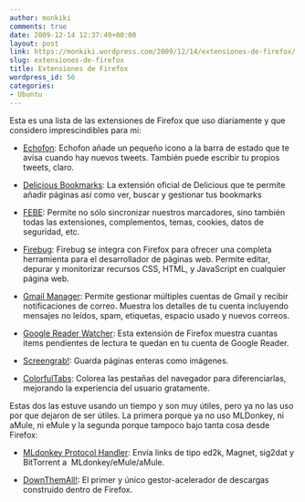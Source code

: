 ```yaml
---
author: monkiki
comments: true
date: 2009-12-14 12:37:49+00:00
layout: post
link: https://monkiki.wordpress.com/2009/12/14/extensiones-de-firefox/
slug: extensiones-de-firefox
title: Extensiones de Firefox
wordpress_id: 56
categories:
- Ubuntu
---
```


Esta es una lista de las extensiones de Firefox que uso diariamente y que considero imprescindibles para mi:
	
  * [Echofon](https://addons.mozilla.org/es-ES/firefox/addon/5081): Echofon añade un pequeño icono a la barra de estado que te avisa cuando hay nuevos tweets. También puede escribir tu propios tweets, claro.
	
  * [Delicious Bookmarks](https://addons.mozilla.org/es-ES/firefox/addon/3615): La extensión oficial de Delicious que te permite añadir páginas así como ver, buscar y gestionar tus bookmarks
	
  * [FEBE](https://addons.mozilla.org/es-ES/firefox/addon/2109): Permite no sólo sincronizar nuestros marcadores, sino también todas las extensiones, complementos, temas, cookies, datos de seguridad, etc.
	
  * [Firebug](https://addons.mozilla.org/es-ES/firefox/addon/1843): Firebug se integra con Firefox para ofrecer una completa herramienta para el desarrollador de páginas web. Permite editar, depurar y monitorizar recursos CSS, HTML, y JavaScript en cualquier página web.
	
  * [Gmail Manager](https://addons.mozilla.org/es-ES/firefox/addon/1320): Permite gestionar múltiples cuentas de Gmail y recibir notificaciones de correo. Muestra los detalles de tu cuenta incluyendo mensajes no leídos, spam, etiquetas, espacio usado y nuevos correos.
	
  * [Google Reader Watcher](https://addons.mozilla.org/es-ES/firefox/addon/4808): Esta extensión de Firefox muestra cuantas items pendientes de lectura te quedan en tu cuenta de Google Reader.
	
  * [Screengrab!](https://addons.mozilla.org/es-ES/firefox/addon/1146): Guarda páginas enteras como imágenes.
	
  * [ColorfulTabs](https://addons.mozilla.org/es-ES/firefox/addon/1368): Colorea las pestañas del navegador para diferenciarlas, mejorando la experiencia del usuario gratamente.

Estas dos las estuve usando un tiempo y son muy útiles, pero ya no las uso por que dejaron de ser útiles. La primera porque ya no uso MLDonkey, ni aMule, ni eMule y la segunda porque tampoco bajo tanta cosa desde Firefox:
	
  * [MLdonkey Protocol Handler](https://addons.mozilla.org/es-ES/firefox/addon/5005): Envía links de tipo ed2k, Magnet, sig2dat y BitTorrent a  MLdonkey/eMule/aMule.
	
  * [DownThemAll!](https://addons.mozilla.org/es-ES/firefox/addon/201): El primer y único gestor-acelerador de descargas construido dentro de Firefox.
